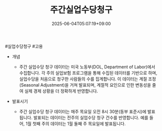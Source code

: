 ﻿---
title: "주간실업수당청구"
date: 2025-06-04T05:07:19+09:00
lastmod: 2025-06-04T05:07:19+09:00
type: docs
sidebar:
  open: true
weight: 2
---
<div style="display:none">
  <meta property="article:published_time" content="2025-06-03T20:07:19Z" />
  <meta property="article:modified_time" content="2025-06-03T20:07:19Z" />
</div>
#실업수당청구 #고용 

- 개념 
	- 주간 실업수당 청구 데이터는 미국 노동부(DOL, Department of Labor)에서 수집합니다. 각 주의 실업보험 프로그램을 통해 수집된 데이터를 기반으로 하며, 실업수당을 처음으로 청구한 사람들의 수를 집계합니다. 이 데이터는 계절 조정(Seasonal Adjustment)을 거쳐 발표되며, 계절적 요인으로 인한 변동성을 줄여 실제 경제 상황을 더 정확하게 반영합니다.

- 발표시기
	- 주간 실업수당 청구 데이터는 매주 목요일 오전 8시 30분(동부 표준시)에 발표됩니다. 발표되는 데이터는 전주의 실업수당 청구 건수를 반영합니다. 예를 들어, 1월 첫째 주의 데이터는 1월 둘째 주 목요일에 발표됩니다.
